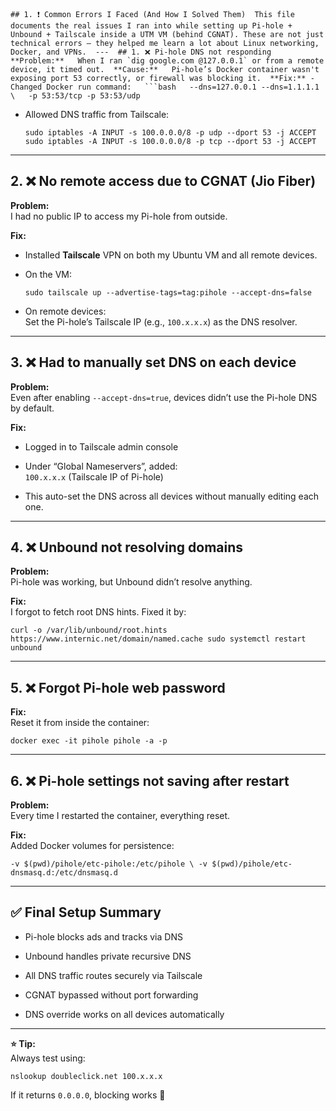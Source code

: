 ``## 1. ❗ Common Errors I Faced (And How I Solved Them)  This file documents the real issues I ran into while setting up Pi-hole + Unbound + Tailscale inside a UTM VM (behind CGNAT). These are not just technical errors — they helped me learn a lot about Linux networking, Docker, and VPNs.  ---  ## 1. ❌ Pi-hole DNS not responding  **Problem:**   When I ran `dig google.com @127.0.0.1` or from a remote device, it timed out.  **Cause:**   Pi-hole’s Docker container wasn't exposing port 53 correctly, or firewall was blocking it.  **Fix:** - Changed Docker run command:   ```bash   --dns=127.0.0.1 --dns=1.1.1.1 \   -p 53:53/tcp -p 53:53/udp``

- Allowed DNS traffic from Tailscale:
    
    `sudo iptables -A INPUT -s 100.0.0.0/8 -p udp --dport 53 -j ACCEPT sudo iptables -A INPUT -s 100.0.0.0/8 -p tcp --dport 53 -j ACCEPT`
    

---

## 2. ❌ No remote access due to CGNAT (Jio Fiber)

**Problem:**  
I had no public IP to access my Pi-hole from outside.

**Fix:**

- Installed **Tailscale** VPN on both my Ubuntu VM and all remote devices.
    
- On the VM:
    
    `sudo tailscale up --advertise-tags=tag:pihole --accept-dns=false`
    
- On remote devices:  
    Set the Pi-hole’s Tailscale IP (e.g., `100.x.x.x`) as the DNS resolver.
    

---

## 3. ❌ Had to manually set DNS on each device

**Problem:**  
Even after enabling `--accept-dns=true`, devices didn’t use the Pi-hole DNS by default.

**Fix:**

- Logged in to Tailscale admin console
    
- Under “Global Nameservers”, added:  
    `100.x.x.x` (Tailscale IP of Pi-hole)
    
- This auto-set the DNS across all devices without manually editing each one.
    

---

## 4. ❌ Unbound not resolving domains

**Problem:**  
Pi-hole was working, but Unbound didn’t resolve anything.

**Fix:**  
I forgot to fetch root DNS hints. Fixed it by:

`curl -o /var/lib/unbound/root.hints https://www.internic.net/domain/named.cache sudo systemctl restart unbound`

---

## 5. ❌ Forgot Pi-hole web password

**Fix:**  
Reset it from inside the container:

`docker exec -it pihole pihole -a -p`

---

## 6. ❌ Pi-hole settings not saving after restart

**Problem:**  
Every time I restarted the container, everything reset.

**Fix:**  
Added Docker volumes for persistence:

`-v $(pwd)/pihole/etc-pihole:/etc/pihole \ -v $(pwd)/pihole/etc-dnsmasq.d:/etc/dnsmasq.d`

---

## ✅ Final Setup Summary

- Pi-hole blocks ads and tracks via DNS
    
- Unbound handles private recursive DNS
    
- All DNS traffic routes securely via Tailscale
    
- CGNAT bypassed without port forwarding
    
- DNS override works on all devices automatically
    

---

**⭐ Tip:**  
Always test using:

`nslookup doubleclick.net 100.x.x.x`

If it returns `0.0.0.0`, blocking works 🎉